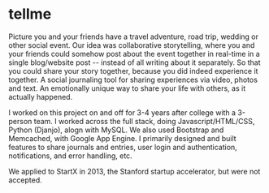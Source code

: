 tellme
======

Picture you and your friends have a travel adventure, road trip, wedding or other social event. Our idea was collaborative storytelling, where you and your friends could somehow post about the event together in real-time in a single blog/website post -- instead of all writing about it separately. </b>So that you could share your story together, because you did indeed experience it together.</b> A social journaling tool for sharing experiences via video, photos and text. An emotionally unique way to share your life with others, as it actually happened.

I worked on this project on and off for 3-4 years after college with a 3-person team.
I worked across the full stack, doing Javascript/HTML/CSS, Python (Djanjo), alogn with MySQL. We also used Bootstrap and Memcached, with Google App Engine.
I primarily designed and built features to share journals and entries, user login and authentication, notifications, and error handling, etc.

We applied to StartX in 2013, the Stanford startup accelerator, but were not accepted.
